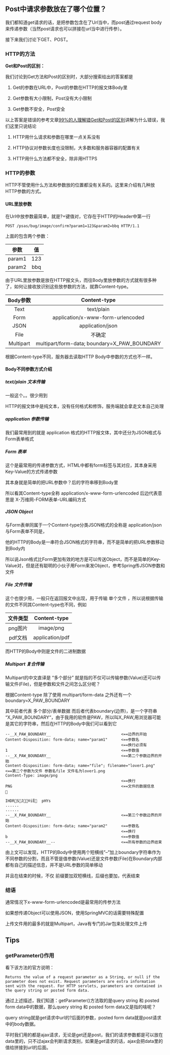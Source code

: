 ## Post中请求参数放在了哪个位置？

我们都知道get请求的话，是把参数包含在了Url当中，而post通过request body来传递参数（当然post请求也可以拼接在url当中进行传参）。

接下来我们讨论下GET、POST。

### HTTP的方法
**Get和Post的区别：**

我们讨论到Get方法和Post的区别时，大部分搜索给出的答案都是

1. Get的参数在URL中，Post的参数在HTTP的报文体Body里

2. Get参数有大小限制，Post没有大小限制

3. Get参数不安全，Post安全

以上答案是错误的参考文章[99%的人理解错Get和Post的区别](https://learnku.com/articles/25881)讲解为什么错误，我们这里只说结论

1. HTTP用什么请求和参数在哪里一点关系没有

2. HTTP协议对参数长度也没限制，大多数和服务器容器的配置有关

3. HTTP用什么方法都不安全，除非用HTTPS

### HTTP的参数

HTTP不管使用什么方法和参数放的位置都没有关系的。这里来介绍有几种放HTTP参数的方式。

#### URL里放参数

在Url中放参数最简单，就是?+键值对，它存在于HTTP的Header中第一行

```
POST /psas/bug/image/confirm?param1=123&param2=bbq HTTP/1.1
```

上面的包含两个参数：

参数 | 值 
:-: | :-: 
param1 | 123
param2 | bbq

由于URL里放参数是放在HTTP报文头，而往Body里放参数的方式就有很多种了，如何让接收放识别这些放参数的方法，就靠Content-type。

Body参数 | Content-type
:-: | :-:
Text | text/plain
Form | application/x-www-form-urlencoded
JSON | application/json
File | 不确定
Multipart | multipart/form-data; boundary=X_PAW_BOUNDARY

根据Content-type不同，服务器去读取HTTP Body中参数的方式也不一样。

#### Body不同参数方式介绍
##### text/plain 文本传输
一般这个。。很少用到

HTTP的报文体中是纯文本，没有任何格式和修饰，服务端就会拿走文本自己处理

##### application 参数传输
我们最常用到的就是 application 格式的HTTP报文体，其中还分为JSON格式与Form表单格式

##### Form 表单
这个是最常用的传递参数方式，HTML中都有form标签与其对应，其本身采用Key-Value的方式传递参数

其本身就是简单的把URL参数中？后的字符串移到Body里

所以看其Content-type全称 application/x-www-form-urlencoded 后边代表意思是 X-万维网-FORM表单-URL编码方式

##### JSON Object
与Form表单同属于一个Content-type分类JSON格式的全称是 application/json 与Form表单不同是，

他的HTTP的Body是一串符合JSON格式的字符串，而不是简单的把URL参数移动到Body内

所以说Json格式比Form更加有效的地方是可以传送Object，而不是简单的Key-Value对，但是还有聪明的小伙子用Form来发Object，参考Spring传JSON参数和文件

##### File 文件传输
这个也很少用，一般只在返回报文中出现，用于传输 单个文件 ，所以说根据传输的文件不同其Content-type也不同，例如

文件类型 | Content-type
:-: | :-:
png图片 | 	image/png
pdf文档	 | application/pdf

而HTTP的Body中则是文件的二进制数据

##### Multipart 复合传输

Multipart的中文直译是 “多个部分” 就是指的不仅可以传输参数(Value)还可以传输文件(File)，但是参数和文件之间怎么区分呢？

根据Content-type 除了使用 multipart/form-data 之外还有一个 boundary=X_PAW_BOUNDARY

其中前者代表 多个部分/表单数据 而后者代表boundary(边界)，是一个字符串 “X_PAW_BOUNDARY“，由于我用的软件是PAW，所以叫X_PAW,用浏览器可能是其它的字符串，然后在HTTP的Body中我们可以看到它

```
--__X_PAW_BOUNDARY__                               <==边界的开始
Content-Disposition: form-data; name="param1"      <==参数名
                                                   <==换行必须有
1                                                  <==参数值
--__X_PAW_BOUNDARY__                               <==第二个参数边界的开始
Content-Disposition: form-data; name="file"; filename="lover1.png"  <==第二个参数为文件 参数名file 文件名为lover1.png
Content-Type: image/png
                                                   <==换行
PNG                                                <==文件的数据信息


IHDRSJ®ïË	pHYs
......
......
--__X_PAW_BOUNDARY__                               <==第三个参数边界的开始
Content-Disposition: form-data; name="param2"      <==参数名
                                                   <==换行
b                                                  <==参数值
--__X_PAW_BOUNDARY__--                             <==所有参数的边界结束

```
由上文可以发现，HTTP的Body中使用两个短横线”–”加上boundary字符串作为不同参数的分割，而且不管是值参数(Value)还是文件参数(File)在Boundary内部都有自己的描述信息，并不是URL参数的简单移动

并且在结束的时候，不仅 前缀要加双短横线，后缀也要加，代表结束

### 结语

通常情况下x-www-form-urlencoded是最常用的传参方法

如果想传递Object可以使用JSON，使用SpringMVC的话需要特殊配置

上传文件用的最多的就是Multipart，Java有专门的Jar包来处理文件上传


## Tips

### getParameter()作用

看下该方法的官方说明：

```
Returns the value of a request parameter as a String, or null if the parameter does not exist. Request parameters are extra information sent with the request. For HTTP servlets, parameters are contained in the query string or posted form data.
```
通过上述描述，我们知道：getParameter()方法取的是query string 和 posted form data中的数据，那么query string 和 posted form data又是指的啥呢？

query string就是get请求中url的?后面的参数，posted form data就是post请求中的body数据。

平时我们用的都是ajax请求，无论是get还是post，我们的请求参数都是可以放在data里的，只不过ajax会判断请求类别，如果是get请求的话，ajax会把data里的值给拼接到url的后面。
